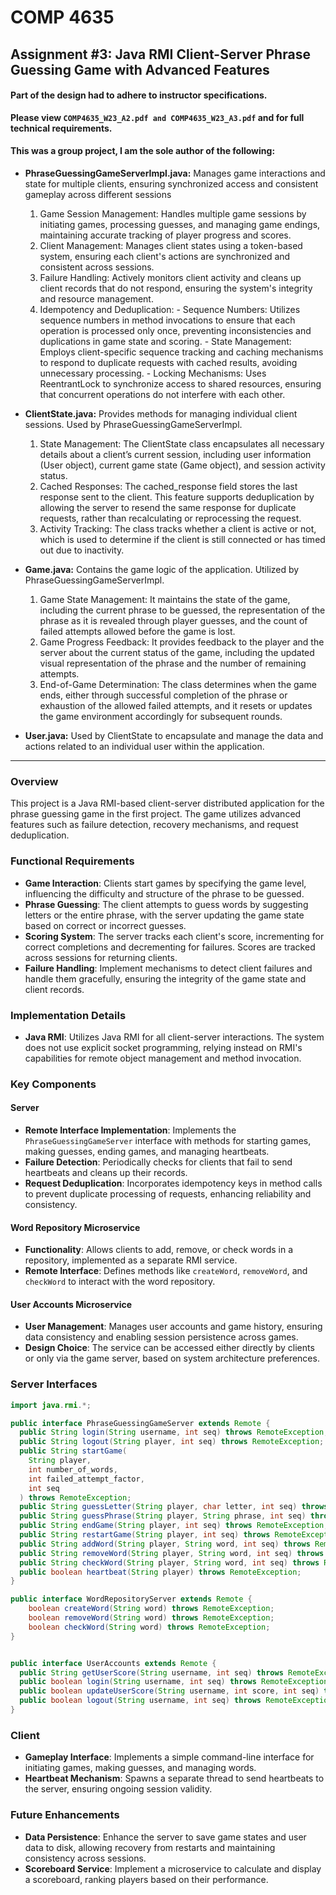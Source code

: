 # COMP 4635
## Assignment #3: Java RMI Client-Server Phrase Guessing Game with Advanced Features

#### Part of the design had to adhere to instructor specifications.
**Please view `COMP4635_W23_A2.pdf and COMP4635_W23_A3.pdf` and  for full technical requirements.**

#### This was a group project, I am the sole author of the following: 
- **PhraseGuessingGameServerImpl.java:** Manages game interactions and state for multiple clients, ensuring synchronized access and consistent gameplay across different sessions 
    1. Game Session Management: Handles multiple game sessions by initiating games, processing guesses, and managing game endings, maintaining accurate tracking of player progress and scores.
    2. Client Management: Manages client states using a token-based system, ensuring each client's actions are synchronized and consistent across sessions.
    3. Failure Handling: Actively monitors client activity and cleans up client records that do not respond, ensuring the system's integrity and resource management.
    4. Idempotency and Deduplication:
      - Sequence Numbers: Utilizes sequence numbers in method invocations to ensure that each operation is processed only once, preventing inconsistencies and duplications in game state and scoring.
      - State Management: Employs client-specific sequence tracking and caching mechanisms to respond to duplicate requests with cached results, avoiding unnecessary processing.
      - Locking Mechanisms: Uses ReentrantLock to synchronize access to shared resources, ensuring that concurrent operations do not interfere with each other.
      
- **ClientState.java:** Provides methods for managing individual client sessions. Used by PhraseGuessingGameServerImpl.
    1. State Management: The ClientState class encapsulates all necessary details about a client’s current session, including user information (User object), current game state (Game object), and session activity status.
    2. Cached Responses: The cached_response field stores the last response sent to the client. This feature supports deduplication by allowing the server to resend the same response for duplicate requests, rather than 
                         recalculating or reprocessing the request. 
    3. Activity Tracking: The class tracks whether a client is active or not, which is used to determine if the client is still connected or has timed out due to inactivity. 
    
- **Game.java:** Contains the game logic of the application. Utilized by PhraseGuessingGameServerImpl.
    1. Game State Management: It maintains the state of the game, including the current phrase to be guessed, the representation of the phrase as it is revealed through player guesses, and the count of failed attempts 
                              allowed before the game is lost.
    2. Game Progress Feedback: It provides feedback to the player and the server about the current status of the game, including the updated visual representation of the phrase and the number of remaining attempts.
    3. End-of-Game Determination: The class determines when the game ends, either through successful completion of the phrase or exhaustion of the allowed failed attempts, and it resets or updates the game environment accordingly for subsequent rounds.
    
- **User.java:** Used by ClientState to encapsulate and manage the data and actions related to an individual user within the application.

---

### Overview
This project is a Java RMI-based client-server distributed application for the phrase guessing game in the first project. The game utilizes advanced features such as failure detection, recovery mechanisms, and request deduplication.

### Functional Requirements
- **Game Interaction**: Clients start games by specifying the game level, influencing the difficulty and structure of the phrase to be guessed.
- **Phrase Guessing**: The client attempts to guess words by suggesting letters or the entire phrase, with the server updating the game state based on correct or incorrect guesses.
- **Scoring System**: The server tracks each client's score, incrementing for correct completions and decrementing for failures. Scores are tracked across sessions for returning clients.
- **Failure Handling**: Implement mechanisms to detect client failures and handle them gracefully, ensuring the integrity of the game state and client records.

### Implementation Details
- **Java RMI**: Utilizes Java RMI for all client-server interactions. The system does not use explicit socket programming, relying instead on RMI's capabilities for remote object management and method invocation.

### Key Components
#### Server
- **Remote Interface Implementation**: Implements the `PhraseGuessingGameServer` interface with methods for starting games, making guesses, ending games, and managing heartbeats.
- **Failure Detection**: Periodically checks for clients that fail to send heartbeats and cleans up their records.
- **Request Deduplication**: Incorporates idempotency keys in method calls to prevent duplicate processing of requests, enhancing reliability and consistency.

#### Word Repository Microservice
- **Functionality**: Allows clients to add, remove, or check words in a repository, implemented as a separate RMI service.
- **Remote Interface**: Defines methods like `createWord`, `removeWord`, and `checkWord` to interact with the word repository.

#### User Accounts Microservice
- **User Management**: Manages user accounts and game history, ensuring data consistency and enabling session persistence across games.
- **Design Choice**: The service can be accessed either directly by clients or only via the game server, based on system architecture preferences.

### Server Interfaces
```java
import java.rmi.*;

public interface PhraseGuessingGameServer extends Remote {
  public String login(String username, int seq) throws RemoteException;
  public String logout(String player, int seq) throws RemoteException;
  public String startGame(
    String player,
    int number_of_words,
    int failed_attempt_factor,
    int seq
  ) throws RemoteException;
  public String guessLetter(String player, char letter, int seq) throws RemoteException;
  public String guessPhrase(String player, String phrase, int seq) throws RemoteException;
  public String endGame(String player, int seq) throws RemoteException;
  public String restartGame(String player, int seq) throws RemoteException;
  public String addWord(String player, String word, int seq) throws RemoteException;
  public String removeWord(String player, String word, int seq) throws RemoteException;
  public String checkWord(String player, String word, int seq) throws RemoteException;
  public boolean heartbeat(String player) throws RemoteException;
}

public interface WordRepositoryServer extends Remote {
    boolean createWord(String word) throws RemoteException;
    boolean removeWord(String word) throws RemoteException;
    boolean checkWord(String word) throws RemoteException;
}


public interface UserAccounts extends Remote {
  public String getUserScore(String username, int seq) throws RemoteException;
  public boolean login(String username, int seq) throws RemoteException;
  public boolean updateUserScore(String username, int score, int seq) throws RemoteException;
  public boolean logout(String username, int seq) throws RemoteException;
}
```

### Client
- **Gameplay Interface**: Implements a simple command-line interface for initiating games, making guesses, and managing words.
- **Heartbeat Mechanism**: Spawns a separate thread to send heartbeats to the server, ensuring ongoing session validity.

### Future Enhancements
- **Data Persistence**: Enhance the server to save game states and user data to disk, allowing recovery from restarts and maintaining consistency across sessions.
- **Scoreboard Service**: Implement a microservice to calculate and display a scoreboard, ranking players based on their performance.

